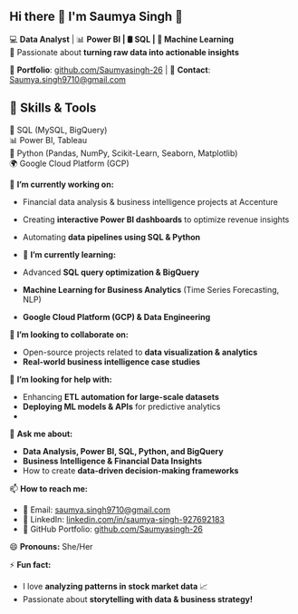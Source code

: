 ## Hi there 👋 I'm Saumya Singh 👋 

💻 **Data Analyst** | 📊 **Power BI | 🛢 SQL | 🧠 Machine Learning**  
🎯 Passionate about **turning raw data into actionable insights**  

🔗 **Portfolio**: [github.com/Saumyasingh-26](#) | 📧 **Contact**: Saumya.singh9710@gmail.com  

## 🚀 Skills & Tools  
💾 SQL (MySQL, BigQuery)  
📊 Power BI, Tableau  
🐍 Python (Pandas, NumPy, Scikit-Learn, Seaborn, Matplotlib)  
🌍 Google Cloud Platform (GCP)  

🔭 **I’m currently working on:**  
- Financial data analysis & business intelligence projects at Accenture  
- Creating **interactive Power BI dashboards** to optimize revenue insights  
- Automating **data pipelines using SQL & Python**  

- 🌱 **I’m currently learning:**
- Advanced **SQL query optimization & BigQuery**  
- **Machine Learning for Business Analytics** (Time Series Forecasting, NLP)  
- **Google Cloud Platform (GCP) & Data Engineering**  

👯 **I’m looking to collaborate on:**  
- Open-source projects related to **data visualization & analytics**  
- **Real-world business intelligence case studies**  

🤔 **I’m looking for help with:**  
- Enhancing **ETL automation for large-scale datasets**  
- **Deploying ML models & APIs** for predictive analytics
- 
💬 **Ask me about:**  
- **Data Analysis, Power BI, SQL, Python, and BigQuery**  
- **Business Intelligence & Financial Data Insights**  
- How to create **data-driven decision-making frameworks**  

📫 **How to reach me:**  
- 📧 Email: saumya.singh9710@gmail.com  
- 🔗 LinkedIn: [linkedin.com/in/saumya-singh-927692183](https://linkedin.com/in/saumya-singh-927692183)  
- 📂 GitHub Portfolio: [github.com/Saumyasingh-26](https://github.com/)  

😄 **Pronouns:** She/Her  

⚡ **Fun fact:**  
- I love **analyzing patterns in stock market data** 📈  
- Passionate about **storytelling with data & business strategy!**  
